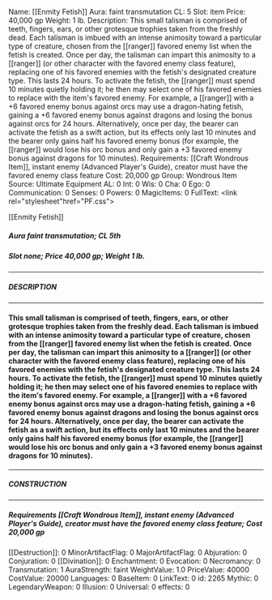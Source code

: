 Name: [[Enmity Fetish]]
Aura: faint transmutation
CL: 5
Slot: item
Price: 40,000 gp
Weight: 1 lb.
Description: This small talisman is comprised of teeth, fingers, ears, or other grotesque trophies taken from the freshly dead. Each talisman is imbued with an intense animosity toward a particular type of creature, chosen from the [[ranger]] favored enemy list when the fetish is created. Once per day, the talisman can impart this animosity to a [[ranger]] (or other character with the favored enemy class feature), replacing one of his favored enemies with the fetish's designated creature type. This lasts 24 hours. To activate the fetish, the [[ranger]] must spend 10 minutes quietly holding it; he then may select one of his favored enemies to replace with the item's favored enemy. For example, a [[ranger]] with a +6 favored enemy bonus against orcs may use a dragon-hating fetish, gaining a +6 favored enemy bonus against dragons and losing the bonus against orcs for 24 hours. Alternatively, once per day, the bearer can activate the fetish as a swift action, but its effects only last 10 minutes and the bearer only gains half his favored enemy bonus (for example, the [[ranger]] would lose his orc bonus and only gain a +3 favored enemy bonus against dragons for 10 minutes).
Requirements: [[Craft Wondrous Item]], instant enemy (Advanced Player's Guide), creator must have the favored enemy class feature
Cost: 20,000 gp
Group: Wondrous Item
Source: Ultimate Equipment
AL: 0
Int: 0
Wis: 0
Cha: 0
Ego: 0
Communication: 0
Senses: 0
Powers: 0
MagicItems: 0
FullText: <link rel="stylesheet"href="PF.css"><div class="heading"><p class="alignleft">[[Enmity Fetish]]</p><div style="clear: both;"></div></div><div><h5><b>Aura </b>faint transmutation; <b>CL </b>5th</h5><h5><b>Slot </b>none; <b>Price </b>40,000 gp; <b>Weight </b>1 lb.</h5></div><hr/><div><h5><b>DESCRIPTION</b></h5></div><hr/><div><h4><p>This small talisman is comprised of teeth, fingers, ears, or other grotesque trophies taken from the freshly dead. Each talisman is imbued with an intense animosity toward a particular type of creature, chosen from the [[ranger]] favored enemy list when the fetish is created. Once per day, the talisman can impart this animosity to a [[ranger]] (or other character with the favored enemy class feature), replacing one of his favored enemies with the fetish's designated creature type. This lasts 24 hours. To activate the fetish, the [[ranger]] must spend 10 minutes quietly holding it; he then may select one of his favored enemies to replace with the item's favored enemy. For example, a [[ranger]] with a +6 favored enemy bonus against orcs may use a dragon-hating fetish, gaining a +6 favored enemy bonus against dragons and losing the bonus against orcs for 24 hours. Alternatively, once per day, the bearer can activate the fetish as a swift action, but its effects only last 10 minutes and the bearer only gains half his favored enemy bonus (for example, the [[ranger]] would lose his orc bonus and only gain a +3 favored enemy bonus against dragons for 10 minutes).</p></h4></div><hr/><div><h5><b>CONSTRUCTION</b></h5></div><hr/><div><h5><b>Requirements </b>[[Craft Wondrous Item]], <i>instant enemy (Advanced Player's Guide)</i>, creator must have the favored enemy class feature; <b>Cost </b>20,000 gp</h5></div>
[[Destruction]]: 0
MinorArtifactFlag: 0
MajorArtifactFlag: 0
Abjuration: 0
Conjuration: 0
[[Divination]]: 0
Enchantment: 0
Evocation: 0
Necromancy: 0
Transmutation: 1
AuraStrength: faint
WeightValue: 1.0
PriceValue: 40000
CostValue: 20000
Languages: 0
BaseItem: 0
LinkText: 0
id: 2265
Mythic: 0
LegendaryWeapon: 0
Illusion: 0
Universal: 0
effects: 0
